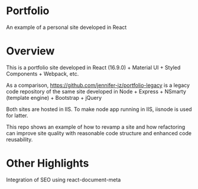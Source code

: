 # Portfolio
An example of a personal site developed in React

# Overview
This is a portfolio site developed in React (16.9.0) + Material UI + Styled Components + Webpack, etc.

As a comparison, https://github.com/jennifer-jz/portfolio-legacy is a legacy code repository of the same site developed in Node + Express + NSmarty (template engine) + Bootstrap + jQuery

Both sites are hosted in IIS. To make node app running in IIS, iisnode is used for latter.

This repo shows an example of how to revamp a site and how refactoring can improve site quality with reasonable code structure and enhanced code reusability. 

# Other Highlights
Integration of SEO using react-document-meta 
